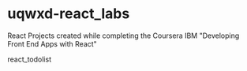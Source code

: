 # uqwxd-react_labs
React Projects created while completing the Coursera IBM "Developing Front End Apps with React"

react_todolist
